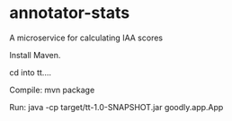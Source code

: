 # annotator-stats
A microservice for calculating IAA scores

Install Maven.

cd into tt....

Compile: mvn package

Run: java -cp target/tt-1.0-SNAPSHOT.jar goodly.app.App 

